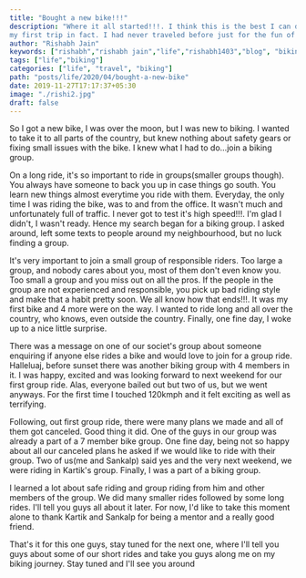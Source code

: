 ```yaml
---
title: "Bought a new bike!!!"
description: "Where it all started!!!. I think this is the best I can describe that journey. My first solo trip, 
my first trip in fact. I had never traveled before just for the fun of it. Every place I had visited earlier was either for work or family obligations. This was my first trip for fun, for leisure, for me. My solo one day trip to Rishikesh"
author: "Rishabh Jain"
keywords: ["rishabh","rishabh jain","life","rishabh1403","blog", "biking", "rishikesh trip", "solo trip"]
tags: ["life","biking"]
categories: ["life", "travel", "biking"]
path: "posts/life/2020/04/bought-a-new-bike"
date: 2019-11-27T17:17:37+05:30
image: "./rishi2.jpg"
draft: false
---
```


So I got a new bike, I was over the moon, but I was new to biking. I wanted to
take it to all parts of the country, but knew nothing about safety gears or
fixing small issues with the bike. I knew what I had to do...join a biking
group.

On a long ride, it's so important to ride in groups(smaller groups though). You
always have someone to back you up in case things go south. You learn new things
almost everytime you ride with them. Everyday, the only time I was riding the
bike, was to and from the office. It wasn't much and unfortunately full of
traffic. I never got to test it's high speed!!!. I'm glad I didn't, I wasn't
ready. Hence my search began for a biking group. I asked around, left some texts
to people around my neighbourhood, but no luck finding a group.

It's very important to join a small group of responsible riders. Too large a
group, and nobody cares about you, most of them don't even know you. Too small a
group and you miss out on all the pros. If the people in the group are not
experienced and responsible, you pick up bad riding style and make that a habit
pretty soon. We all know how that ends!!!. It was my first bike and 4 more were
on the way. I wanted to ride long and all over the country, who knows, even
outside the country. Finally, one fine day, I woke up to a nice little surprise.

There was a message on one of our societ's group about someone enquiring if
anyone else rides a bike and would love to join for a group ride. Halleluaj,
before sunset there was another biking group with 4 members in it. I was happy,
excited and was looking forward to next weekend for our first group ride. Alas,
everyone bailed out but two of us, but we went anyways. For the first time I
touched 120kmph and it felt exciting as well as terrifying. 

Following, out first group ride, there were many plans we made and all of them
got canceled. Good thing it did. One of the guys in our group was already a part
of a 7 member bike group. One fine day, being not so happy about all our
canceled plans he asked if we would like to ride with their group. Two of us(me
and Sankalp) said yes and the very next weekend, we were riding in Kartik's
group. Finally, I was a part of a biking group.

I learned a lot about safe riding and group riding from him and other members of
the group. We did many smaller rides followed by some long rides. I'll tell
you guys all about it later. For now, I'd like to take this moment alone to
thank Kartik and Sankalp for being a mentor and a really good friend. 

That's it for this one guys, stay tuned for the next one, where I'll tell you
guys about some of our short rides and take you guys along me on my biking
journey. Stay tuned and I'll see you around